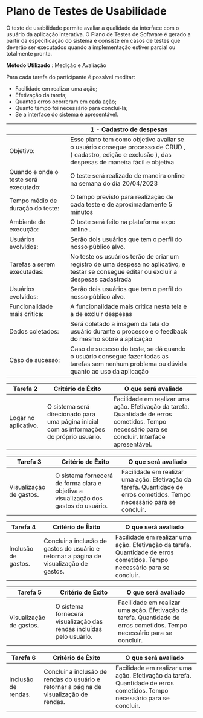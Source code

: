 # Plano de Testes de Usabilidade

O teste de usabilidade permite avaliar a qualidade da interface com o usuário da aplicação interativa. O Plano de Testes de Software é gerado a partir da especificação do sistema e consiste em casos de testes que deverão ser executados quando a implementação estiver parcial ou totalmente pronta.

**Método Utilizado** : Medição e Avaliação

Para cada tarefa do participante é possível meditar:

- Facilidade em realizar uma ação;
- Efetivação da tarefa;
- Quantos erros ocorreram em cada ação;
- Quanto tempo foi necessário para concluí-la;
- Se a interface do sistema é apresentável.

|| 1 - Cadastro de despesas |  |
|--------------------|-------------------------------------------------------------------------|-------------------------------------------------------------------------------|
|Objetivo: | Esse plano tem como objetivo avaliar se o usuário consegue processo de CRUD ,( cadastro, edição e exclusão ), das despesas de maneira fácil e objetiva|
|Quando e onde o teste será executado: | O teste será realizado de maneira online na semana do dia 20/04/2023                                
|Tempo médio de duração do teste: |O tempo previsto para realização de cada teste e de aproximadamente 5 minutos                             |
|Ambiente de execução: | O teste será feito na plataforma expo online .                
|Usuários evolvidos: | Serão dois usuários que tem o perfil do nosso público alvo.
|Tarefas a serem executadas: | No teste os usuários terão de criar um registro de uma despesa no aplicativo, e testar se consegue editar ou excluir a despesas cadastrada
|Usuários evolvidos: | Serão dois usuários que tem o perfil do nosso público alvo.
|Funcionalidade mais critica:| A funcionalidade mais critica nesta tela e a de excluir despesas
|Dados coletados:|Será coletado a imagem da tela do usuário durante o processo e o feedback do mesmo sobre a aplicação
|Caso de sucesso:|Caso de sucesso do teste, se dá quando o usuário consegue fazer todas as tarefas sem nenhum problema ou dúvida quanto ao uso da aplicação


| **Tarefa 2** | **Critério de Êxito** | **O que será avaliado** |
|--------------|----------------------|-------------------------|
|Logar no aplicativo. | O sistema será direcionado para uma página inicial com as informações do próprio usuário. | Facilidade em realizar uma ação. Efetivação da tarefa. Quantidade de erros cometidos. Tempo necessário para se concluir. Interface apresentável. |

| **Tarefa 3** | **Critério de Êxito** | **O que será avaliado** |
|--------------|----------------------|-------------------------|
|Visualização de gastos. | O sistema fornecerá de forma clara e objetiva a visualização dos gastos do usuário. | Facilidade em realizar uma ação. Efetivação da tarefa. Quantidade de erros cometidos. Tempo necessário para se concluir. |

| **Tarefa 4** | **Critério de Êxito** | **O que será avaliado** |
|--------------|----------------------|-------------------------|
|Inclusão de gastos. | Concluir a inclusão de gastos do usuário e retornar a página de visualização de gastos. | Facilidade em realizar uma ação. Efetivação da tarefa. Quantidade de erros cometidos. Tempo necessário para se concluir. |

| **Tarefa 5** | **Critério de Êxito** | **O que será avaliado** |
|--------------|----------------------|-------------------------|
|Visualização de gastos. | O sistema fornecerá visualização das rendas incluídas pelo usuário. | Facilidade em realizar uma ação. Efetivação da tarefa. Quantidade de erros cometidos. Tempo necessário para se concluir. |

| **Tarefa 6** | **Critério de Êxito** | **O que será avaliado** |
|--------------|----------------------|-------------------------|
|Inclusão de rendas. | Concluir a inclusão de rendas do usuário e retornar a página de visualização de rendas. | Facilidade em realizar uma ação. Efetivação da tarefa. Quantidade de erros cometidos. Tempo necessário para se concluir. | 
